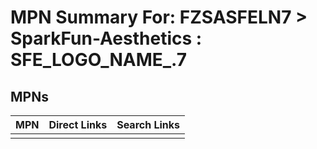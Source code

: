 



# MPN Summary For: FZSASFELN7 > SparkFun-Aesthetics : SFE_LOGO_NAME_.7

## MPNs
  

|MPN|Direct Links|Search Links|
| :--- | :--- | :--- |
||||
